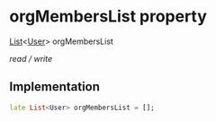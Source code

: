 


# orgMembersList property







[List](https://api.flutter.dev/flutter/dart-core/List-class.html)&lt;[User](../../models_user_user_info/User-class.md)> orgMembersList
  
_<span class="feature">read / write</span>_






## Implementation

```dart
late List<User> orgMembersList = [];
```







